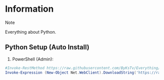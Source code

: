 # Information

> [!NOTE]
> Everything about Python.

## Python Setup (Auto Install)

1. PowerShell (Admin):

```powershell
#Invoke-RestMethod https://raw.githubusercontent.com/ByKsTv/Everything/main/Windows/Python/Download.ps1 | Invoke-Expression
Invoke-Expression (New-Object Net.WebClient).DownloadString('https://raw.githubusercontent.com/ByKsTv/Everything/main/Windows/Python/Download.ps1')

```
